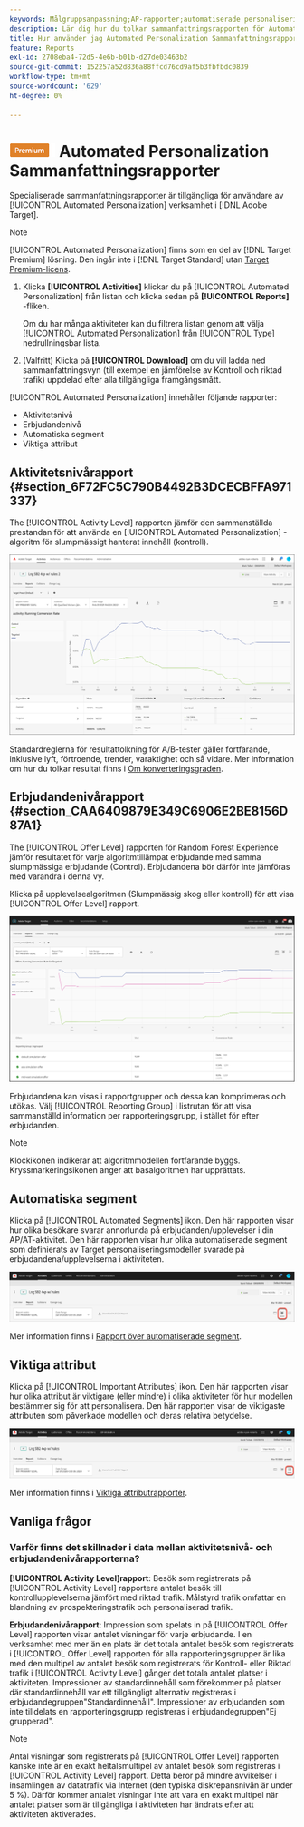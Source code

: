 ```yaml
---
keywords: Målgruppsanpassning;AP-rapporter;automatiserade personaliseringsrapporter;aktivitetsnivårapport;erbjudandenivårapport;erbjudandedetaljrapport;faq
description: Lär dig hur du tolkar sammanfattningsrapporten för Automated Personalization i Adobe Target. Du kan växla till rapporterna Automatiserade segment och Viktiga attribut från den här rapporten.
title: Hur använder jag Automated Personalization Sammanfattningsrapporter?
feature: Reports
exl-id: 2708eba4-72d5-4e6b-b01b-d27de03463b2
source-git-commit: 152257a52d836a88ffcd76cd9af5b3fbfbdc0839
workflow-type: tm+mt
source-wordcount: '629'
ht-degree: 0%

---
```


# ![PREMIUM](/help/main/assets/premium.png) Automated Personalization Sammanfattningsrapporter

Specialiserade sammanfattningsrapporter är tillgängliga för användare av [!UICONTROL Automated Personalization] verksamhet i [!DNL Adobe Target].

>[!NOTE]
>
>[!UICONTROL Automated Personalization] finns som en del av [!DNL Target Premium] lösning. Den ingår inte i [!DNL Target Standard] utan [Target Premium-licens](/help/main/c-intro/intro.md#premium).

1. Klicka **[!UICONTROL Activities]** klickar du på [!UICONTROL Automated Personalization] från listan och klicka sedan på **[!UICONTROL Reports]** -fliken.

   Om du har många aktiviteter kan du filtrera listan genom att välja [!UICONTROL Automated Personalization] från [!UICONTROL Type] nedrullningsbar lista.

1. (Valfritt) Klicka på **[!UICONTROL Download]** om du vill ladda ned sammanfattningsvyn (till exempel en jämförelse av Kontroll och riktad trafik) uppdelad efter alla tillgängliga framgångsmått.

[!UICONTROL Automated Personalization] innehåller följande rapporter:

* Aktivitetsnivå
* Erbjudandenivå
* Automatiska segment
* Viktiga attribut

## Aktivitetsnivårapport {#section_6F72FC5C790B4492B3DCECBFFA971337}

The [!UICONTROL Activity Level] rapporten jämför den sammanställda prestandan för att använda en [!UICONTROL Automated Personalization] -algoritm för slumpmässigt hanterat innehåll (kontroll).

![Aktivitetsnivårapport](/help/main/c-reports/assets/box_plot_ap.png)

Standardreglerna för resultattolkning för A/B-tester gäller fortfarande, inklusive lyft, förtroende, trender, varaktighet och så vidare. Mer information om hur du tolkar resultat finns i [Om konverteringsgraden](/help/main/c-reports/conversion-rate.md#concept_2D9FEDE8F94A485DAC86D611BFBDC844).

## Erbjudandenivårapport {#section_CAA6409879E349C6906E2BE8156D87A1}

The [!UICONTROL Offer Level] rapporten för Random Forest Experience jämför resultatet för varje algoritmtillämpat erbjudande med samma slumpmässiga erbjudande (Control). Erbjudandena bör därför inte jämföras med varandra i denna vy.

Klicka på upplevelsealgoritmen (Slumpmässig skog eller kontroll) för att visa [!UICONTROL Offer Level] rapport.

![](assets/ap_OfferLevelRpt.png)

Erbjudandena kan visas i rapportgrupper och dessa kan komprimeras och utökas. Välj [!UICONTROL Reporting Group] i listrutan för att visa sammanställd information per rapporteringsgrupp, i stället för efter erbjudanden.

>[!NOTE]
>
>Klockikonen indikerar att algoritmmodellen fortfarande byggs. Kryssmarkeringsikonen anger att basalgoritmen har upprättats.

## Automatiska segment

Klicka på [!UICONTROL Automated Segments] ikon. Den här rapporten visar hur olika besökare svarar annorlunda på erbjudanden/upplevelser i din AP/AT-aktivitet. Den här rapporten visar hur olika automatiserade segment som definierats av Target personaliseringsmodeller svarade på erbjudandena/upplevelserna i aktiviteten.

![Ikon för automatiserade segment](/help/main/c-reports/assets/icon-automated-sements-ap.png)

Mer information finns i [Rapport över automatiserade segment](/help/main/c-reports/c-personalization-insights-reports/automated-segments-report.md).

## Viktiga attribut

Klicka på [!UICONTROL Important Attributes] ikon. Den här rapporten visar hur olika attribut är viktigare (eller mindre) i olika aktiviteter för hur modellen bestämmer sig för att personalisera. Den här rapporten visar de viktigaste attributen som påverkade modellen och deras relativa betydelse.

![Ikon för viktiga attribut](/help/main/c-reports/assets/icon-important-attributes-ap.png)

Mer information finns i [Viktiga attributrapporter](/help/main/c-reports/c-personalization-insights-reports/important-attributes-report.md).

## Vanliga frågor

### Varför finns det skillnader i data mellan aktivitetsnivå- och erbjudandenivårapporterna?

**[!UICONTROL Activity Level]rapport**: Besök som registrerats på [!UICONTROL Activity Level] rapportera antalet besök till kontrollupplevelserna jämfört med riktad trafik. Målstyrd trafik omfattar en blandning av prospekteringstrafik och personaliserad trafik.

**Erbjudandenivårapport**: Impression som spelats in på [!UICONTROL Offer Level] rapporten visar antalet visningar för varje erbjudande. I en verksamhet med mer än en plats är det totala antalet besök som registrerats i [!UICONTROL Offer Level] rapporten för alla rapporteringsgrupper är lika med den multipel av antalet besök som registrerats för Kontroll- eller Riktad trafik i [!UICONTROL Activity Level] gånger det totala antalet platser i aktiviteten. Impressioner av standardinnehåll som förekommer på platser där standardinnehåll var ett tillgängligt alternativ registreras i erbjudandegruppen&quot;Standardinnehåll&quot;. Impressioner av erbjudanden som inte tilldelats en rapporteringsgrupp registreras i erbjudandegruppen&quot;Ej grupperad&quot;.

>[!NOTE]
>
>Antal visningar som registrerats på [!UICONTROL Offer Level] rapporten kanske inte är en exakt heltalsmultipel av antalet besök som registreras i [!UICONTROL Activity Level] rapport. Detta beror på mindre avvikelser i insamlingen av datatrafik via Internet (den typiska diskrepansnivån är under 5 %). Därför kommer antalet visningar inte att vara en exakt multipel när antalet platser som är tillgängliga i aktiviteten har ändrats efter att aktiviteten aktiverades.
